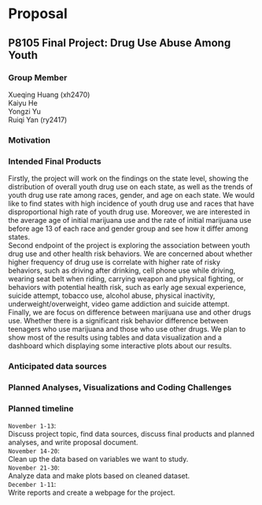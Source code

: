 Proposal
================

## P8105 Final Project: Drug Use Abuse Among Youth

### Group Member

Xueqing Huang (xh2470)  
Kaiyu He  
Yongzi Yu  
Ruiqi Yan (ry2417)  

### Motivation

### Intended Final Products

Firstly, the project will work on the findings on the state level,
showing the distribution of overall youth drug use on each state, as
well as the trends of youth drug use rate among races, gender, and age
on each state. We would like to find states with high incidence of youth
drug use and races that have disproportional high rate of youth drug
use. Moreover, we are interested in the average age of initial marijuana
use and the rate of initial marijuana use before age 13 of each race and
gender group and see how it differ among states.  
Second endpoint of the project is exploring the association between
youth drug use and other health risk behaviors. We are concerned about
whether higher frequency of drug use is correlate with higher rate of
risky behaviors, such as driving after drinking, cell phone use while
driving, wearing seat belt when riding, carrying weapon and physical
fighting, or behaviors with potential health risk, such as early age
sexual experience, suicide attempt, tobacco use, alcohol abuse, physical
inactivity, underweight/overweight, video game addiction and suicide
attempt.  
Finally, we are focus on difference between marijuana use and other
drugs use. Whether there is a significant risk behavior difference
between teenagers who use marijuana and those who use other drugs. We
plan to show most of the results using tables and data visualization and
a dashboard which displaying some interactive plots about our results.  

### Anticipated data sources

### Planned Analyses, Visualizations and Coding Challenges

### Planned timeline

`November 1-13`:  
Discuss project topic, find data sources, discuss final products and
planned analyses, and write proposal document.  
`November 14-20`:  
Clean up the data based on variables we want to study.  
`November 21-30`:  
Analyze data and make plots based on cleaned dataset.  
`December 1-11`:  
Write reports and create a webpage for the project.
